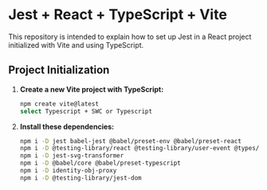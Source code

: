 # Jest + React + TypeScript + Vite

This repository is intended to explain how to set up Jest in a React project initialized with Vite and using TypeScript.

## Project Initialization

1. **Create a new Vite project with TypeScript:**

   ```bash
   npm create vite@latest
   select Typescript + SWC or Typescript

2. **Install these dependencies:**
    ```bash
   npm i -D jest babel-jest @babel/preset-env @babel/preset-react
   npm i -D @testing-library/react @testing-library/user-event @types/jest jest-environment-jsdom
   npm i -D jest-svg-transformer
   npm i -D @babel/core @babel/preset-typescript
   npm i -D identity-obj-proxy
   npm i -D @testing-library/jest-dom
